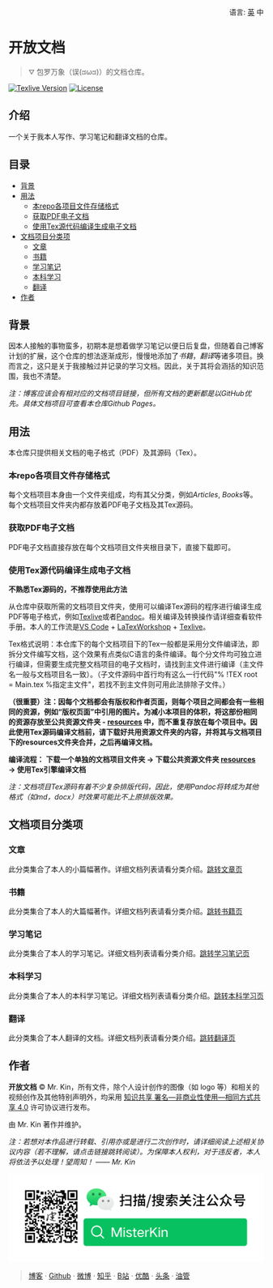 <div style="text-align: right;">
语言:
<a href="./README.md">英</a>
中
</div>

# 开放文档

> ⛛ 包罗万象（误(ಡωಡ)）的文档仓库。

[![Texlive Version](https://img.shields.io/badge/Texlive-v2020-blue)](https://tug.org/texlive/) [![License](https://img.shields.io/badge/License-CC%20BY--NC--SA%204.0-blue)](https://creativecommons.org/licenses/by-nc-sa/4.0/legalcode)

## 介绍
一个关于我本人写作、学习笔记和翻译文档的仓库。

## 目录
- [背景](#背景)
- [用法](#用法)
  - [本repo各项目文件存储格式](#本repo各项目文件存储格式)
  - [获取PDF电子文档](#获取PDF电子文档)
  - [使用Tex源代码编译生成电子文档](#使用Tex源代码编译生成电子文档)
- [文档项目分类项](#文档项目分类项)
  - [文章](#文章)
  - [书籍](#书籍)
  - [学习笔记](#学习笔记)
  - [本科学习](#本科学习)
  - [翻译](#翻译)
- [作者](#作者)

## 背景
因本人接触的事物蛮多，初期本是想着做学习笔记以便日后复盘，但随着自己博客计划的扩展，这个仓库的想法逐渐成形，慢慢地添加了*书籍*，*翻译*等诸多项目。换而言之，这只是关于我接触过并记录的学习文档。因此，关于其将会涵括的知识范围，我也不清楚。

*注：博客应该会有相对应的文档项目链接，但所有文档的更新都是以GitHub优先。具体文档项目可查看本仓库Github Pages。*

## 用法
本仓库只提供相关文档的电子格式（PDF）及其源码（Tex）。

### 本repo各项目文件存储格式
每个文档项目本身由一个文件夹组成，均有其父分类，例如*Articles*, *Books*等。每个文档项目文件夹内都存放着PDF电子文档及其Tex源码。

### 获取PDF电子文档
PDF电子文档直接存放在每个文档项目文件夹根目录下，直接下载即可。

### 使用Tex源代码编译生成电子文档
**不熟悉Tex源码的，不推荐使用此方法**

从仓库中获取所需的文档项目文件夹，使用可以编译Tex源码的程序进行编译生成PDF等电子格式，例如[Texlive][]或者[Pandoc][]。相关编译及转换操作请详细查看软件手册。本人的工作流是[VS Code][] + [LaTexWorkshop][] + [Texlive][]。

Tex格式说明：本仓库下的每个文档项目下的Tex一般都是采用分文件编译法，即拆分文件编写文档，这个效果有点类似C语言的条件编译。每个分文件均可独立进行编译，但需要生成完整文档项目的电子文档时，请找到主文件进行编译（主文件名一般与文档项目名一致）。（子文件源码中首行均有这么一行代码"% !TEX root = Main.tex %指定主文件"，若找不到主文件则可用此法排除子文件。）

**（很重要）注：因每个文档都会有版权和作者页面，则每个项目之间都会有一些相同的资源，例如“版权页面”中引用的图片。为减小本项目的体积，将这部份相同的资源存放至公共资源文件夹 - [resources][] 中，而不重复存放在每个项目中。因此使用Tex源码编译文档前，请下载好共用资源文件夹的内容，并将其与文档项目下的resources文件夹合并，之后再编译文档。**

**编译流程：**
**下载一个单独的文档项目文件夹 → 下载公共资源文件夹 [resources][] → 使用Tex引擎编译文档**

*注：文档项目Tex源码有着不少复杂排版代码，因此，使用Pandoc将转成为其他格式（如md，docx）时效果可能比不上原排版效果。*

## 文档项目分类项

### 文章
此分类集合了本人的小篇幅著作。详细文档列表请看分类介绍。[跳转文章页][]

### 书籍
此分类集合了本人的大篇幅著作。详细文档列表请看分类介绍。[跳转书籍页][]

### 学习笔记
此分类集合了本人的学习笔记。详细文档列表请看分类介绍。[跳转学习笔记页][]

### 本科学习
此分类集合了本人的本科学习笔记。详细文档列表请看分类介绍。[跳转本科学习页][]

### 翻译
此分类集合了本人翻译的文档。详细文档列表请看分类介绍。[跳转翻译页][]

## 作者
**开放文档** © Mr. Kin，所有文件，除个人设计创作的图像（如 logo 等）和相关的视频创作及其他特别声明外，均采用 [知识共享 署名—非商业性使用—相同方式共享 4.0][] 许可协议进行发布。

由 Mr. Kin 著作并维护。

*注：若想对本作品进行转载、引用亦或是进行二次创作时，请详细阅读上述相关协议内容（若不理解，请点击链接跳转阅读）。为保障本人权利，对于违反者，本人将依法予以处理！望周知！ —— Mr. Kin*

![微信公众号](./resources/images/FollowMe/WechatOfficialAccounts.png)

> [博客][] · [Github][] · [微博][] · [知乎][] · [B站][] · [优酷][] · [头条][] · [油管][]

[Texlive]: https://tug.org/texlive
[Pandoc]: https://pandoc.org
[VS Code]: https://code.visualstudio.com
[LaTexWorkshop]: https://marketplace.visualstudio.com/items?itemName=James-Yu.latex-workshop#review-details
[resources]: ./resources
[跳转文章页]: ./Articles
[跳转书籍页]: ./Books
[跳转学习笔记页]: ./LearningNotes
[跳转本科学习页]: ./UndergraduateLearning
[跳转翻译页]: ./Translations
[知识共享 署名—非商业性使用—相同方式共享 4.0]: ./LICENSE-zh_CN
[博客]: https://mister-kin.github.io
[Github]: https://github.com/mister-kin
[微博]: https://weibo.com/6270111192/profile?topnav=1&wvr=6&is_all=1
[B站]: http://space.bilibili.com/17025250?
[优酷]: http://i.youku.com/i/UNjA3MTk5Mjgw?spm=a2hzp.8253869.0.0
[油管]: https://www.youtube.com/channel/UCNhtdG6whC5mlRDkrhQ0wLA?view_as=public
[头条]: https://www.toutiao.com/c/user/835254071079053/#mid=1663279303982091
[知乎]: https://www.zhihu.com/people/drwu-94
